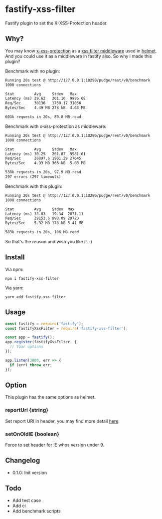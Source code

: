 # fastify-xss-filter

Fastify plugin to set the X-XSS-Protection header.

## Why?

You may know [x-xss-protection](https://github.com/helmetjs/x-xss-protection) as a [xss filter middleware](https://helmetjs.github.io/docs/xss-filter/) used in [helmet](https://github.com/helmetjs/helmet). And you could use it as a middleware in fastify also. So why i made this plugin?

Benchmark with no plugin:

```txt
Running 20s test @ http://127.0.0.1:10290/pudge/rest/v0/benchmark
1000 connections

Stat         Avg     Stdev   Max
Latency (ms) 29.62   201.16  9996.68
Req/Sec      30136   1750.17 31056
Bytes/Sec    4.49 MB 278 kB  4.63 MB

603k requests in 20s, 89.8 MB read
```

Benchmark with x-xss-protection as middleware:

```txt
Running 20s test @ http://127.0.0.1:10290/pudge/rest/v0/benchmark
1000 connections

Stat         Avg     Stdev   Max
Latency (ms) 30.25   201.87  9981.01
Req/Sec      26897.6 1901.29 27645
Bytes/Sec    4.93 MB 366 kB  5.03 MB

538k requests in 20s, 97.9 MB read
297 errors (297 timeouts)
```

Benchmark with this plugin:

```txt
Running 20s test @ http://127.0.0.1:10290/pudge/rest/v0/benchmark
1000 connections

Stat         Avg     Stdev  Max
Latency (ms) 33.83   19.34  2671.11
Req/Sec      29153.6 898.09 29720
Bytes/Sec    5.32 MB 178 kB 5.41 MB

583k requests in 20s, 106 MB read
```

So that's the reason and wish you like it. :)

## Install

Via npm:

```shell
npm i fastify-xss-filter
```

Via yarn:

```shell
yarn add fastify-xss-filter
```

## Usage

```js
const fastify = require('fastify');
const fastifyXssFilter = require('fastify-xss-filter');

const app = fastify();
app.register(fastifyXssFilter, {
  // Your options
});

app.listen(3000, err => {
  if (err) throw err;
});
```

## Option

This plugin has the same options as helmet.

### reportUri {string}

Set report URI in header, you may find more detail [here](https://developer.mozilla.org/en-US/docs/Web/HTTP/Headers/X-XSS-Protection).

### setOnOldIE {boolean}

Force to set header for IE whos version under 9.

## Changelog

- 0.1.0: Init version

## Todo

- Add test case
- Add ci
- Add benchmark scripts
